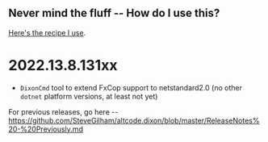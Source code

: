 ## Never mind the fluff -- How do I use this?

[Here's the recipe I use](https://github.com/SteveGilham/altcode.dixon/wiki).

# 2022.13.8.131xx

* `DixonCmd` tool to extend FxCop support to netstandard2.0 (no other `dotnet` platform versions, at least not yet)

For previous releases, go here -- https://github.com/SteveGilham/altcode.dixon/blob/master/ReleaseNotes%20-%20Previously.md